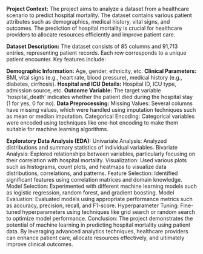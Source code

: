 **Project Context:**
The project aims to analyze a dataset from a healthcare scenario to predict hospital mortality. The dataset contains various patient attributes such as demographics, medical history, vital signs, and outcomes. The prediction of hospital mortality is crucial for healthcare providers to allocate resources efficiently and improve patient care.

**Dataset Description:**
The dataset consists of 85 columns and 91,713 entries, representing patient records. Each row corresponds to a unique patient encounter. Key features include:

**Demographic Information:** Age, gender, ethnicity, etc.
**Clinical Parameters:** BMI, vital signs (e.g., heart rate, blood pressure), medical history (e.g., diabetes, cirrhosis).
**Hospital and ICU Details:** Hospital ID, ICU type, admission source, etc.
**Outcome Variable:** The target variable 'hospital_death' indicates whether the patient died during the hospital stay (1 for yes, 0 for no).
**Data Preprocessing:**
Missing Values: Several columns have missing values, which were handled using imputation techniques such as mean or median imputation.
Categorical Encoding: Categorical variables were encoded using techniques like one-hot encoding to make them suitable for machine learning algorithms.


**Exploratory Data Analysis (EDA):**
Univariate Analysis: Analyzed distributions and summary statistics of individual variables.
Bivariate Analysis: Explored relationships between variables, particularly focusing on their correlation with hospital mortality.
Visualization: Used various plots such as histograms, count plots, and heatmaps to visualize data distributions, correlations, and patterns.
Feature Selection: Identified significant features using correlation matrices and domain knowledge.
Model Selection: Experimented with different machine learning models such as logistic regression, random forest, and gradient boosting.
Model Evaluation: Evaluated models using appropriate performance metrics such as accuracy, precision, recall, and F1-score.
Hyperparameter Tuning: Fine-tuned hyperparameters using techniques like grid search or random search to optimize model performance.
Conclusion:
The project demonstrates the potential of machine learning in predicting hospital mortality using patient data. By leveraging advanced analytics techniques, healthcare providers can enhance patient care, allocate resources effectively, and ultimately improve clinical outcomes.
